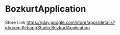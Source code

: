 # BozkurtApplication
Store Link
https://play.google.com/store/apps/details?id=com.KebappStudio.BozkurtApplication
